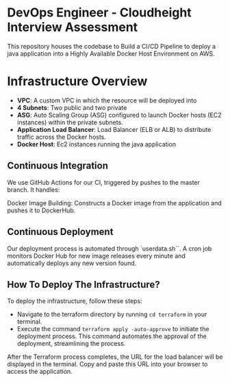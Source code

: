 # DevOps Engineer - Cloudheight Interview Assessment

This repository houses the codebase to Build a CI/CD Pipeline to deploy a java application into a Highly Available Docker Host Environment on AWS.

# Infrastructure Overview
- **VPC**: A custom VPC in which the resource will be deployed into
- **4 Subnets**: Two public and two private
- **ASG**: Auto Scaling Group (ASG) configured to launch Docker hosts (EC2 instances) within the private
subnets.
- **Application Load Balancer**: Load Balancer (ELB or ALB) to distribute traffic across the Docker hosts.
- **Docker Host**: Ec2 instances running the java application

## Continuous Integration

We use GitHub Actions for our CI, triggered by pushes to the master branch. It handles:

Docker Image Building: Constructs a Docker image from the application and pushes it to DockerHub.

## Continuous Deployment

Our deployment process is automated through `userdata.sh``. A cron job monitors Docker Hub for new image releases every minute and automatically deploys any new version found.

## How To Deploy The Infrastructure?

To deploy the infrastructure, follow these steps:

- Navigate to the terraform directory by running `cd terraform` in your terminal.
- Execute the command `terraform apply -auto-approve` to initiate the deployment process. This command automates the approval of the deployment, streamlining the process.

After the Terraform process completes, the URL for the load balancer will be displayed in the terminal. Copy and paste this URL into your browser to access the application.
